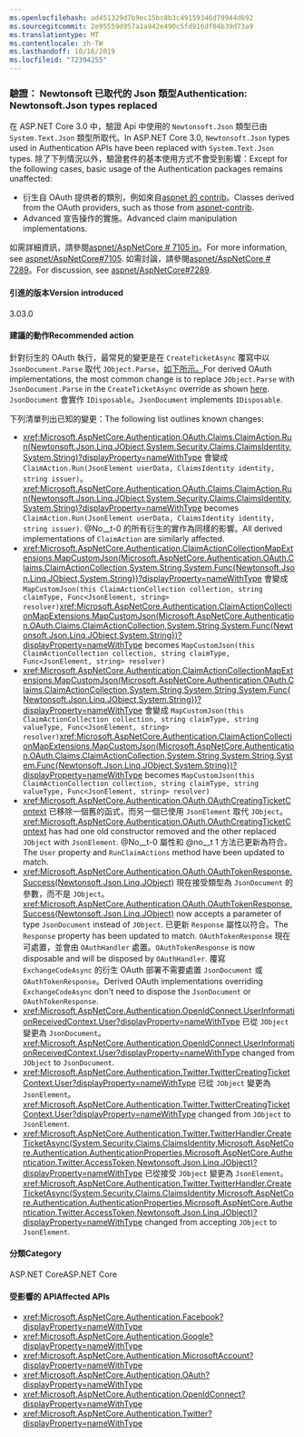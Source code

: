 ```yaml
---
ms.openlocfilehash: ad451329d7b9ec15bc8b3c49159346d79944d692
ms.sourcegitcommit: 2e95559d957a1a942e490c5fd916df04b39d73a9
ms.translationtype: MT
ms.contentlocale: zh-TW
ms.lasthandoff: 10/16/2019
ms.locfileid: "72394255"
---
```

### <a name="authentication-newtonsoftjson-types-replaced"></a><span data-ttu-id="97389-101">驗證： Newtonsoft 已取代的 Json 類型</span><span class="sxs-lookup"><span data-stu-id="97389-101">Authentication: Newtonsoft.Json types replaced</span></span>

<span data-ttu-id="97389-102">在 ASP.NET Core 3.0 中，驗證 Api 中使用的 `Newtonsoft.Json` 類型已由 `System.Text.Json` 類型所取代。</span><span class="sxs-lookup"><span data-stu-id="97389-102">In ASP.NET Core 3.0, `Newtonsoft.Json` types used in Authentication APIs have been replaced with `System.Text.Json` types.</span></span> <span data-ttu-id="97389-103">除了下列情況以外，驗證套件的基本使用方式不會受到影響：</span><span class="sxs-lookup"><span data-stu-id="97389-103">Except for the following cases, basic usage of the Authentication packages remains unaffected:</span></span>

* <span data-ttu-id="97389-104">衍生自 OAuth 提供者的類別，例如來自[aspnet 的 contrib](https://github.com/aspnet-contrib/AspNet.Security.OAuth.Providers)。</span><span class="sxs-lookup"><span data-stu-id="97389-104">Classes derived from the OAuth providers, such as those from [aspnet-contrib](https://github.com/aspnet-contrib/AspNet.Security.OAuth.Providers).</span></span>
* <span data-ttu-id="97389-105">Advanced 宣告操作的實施。</span><span class="sxs-lookup"><span data-stu-id="97389-105">Advanced claim manipulation implementations.</span></span>

<span data-ttu-id="97389-106">如需詳細資訊，請參閱[aspnet/AspNetCore # 7105 in](https://github.com/aspnet/AspNetCore/pull/7105)。</span><span class="sxs-lookup"><span data-stu-id="97389-106">For more information, see [aspnet/AspNetCore#7105](https://github.com/aspnet/AspNetCore/pull/7105).</span></span> <span data-ttu-id="97389-107">如需討論，請參閱[aspnet/AspNetCore # 7289](https://github.com/aspnet/AspNetCore/issues/7289)。</span><span class="sxs-lookup"><span data-stu-id="97389-107">For discussion, see [aspnet/AspNetCore#7289](https://github.com/aspnet/AspNetCore/issues/7289).</span></span>

#### <a name="version-introduced"></a><span data-ttu-id="97389-108">引進的版本</span><span class="sxs-lookup"><span data-stu-id="97389-108">Version introduced</span></span>

<span data-ttu-id="97389-109">3.0</span><span class="sxs-lookup"><span data-stu-id="97389-109">3.0</span></span>

#### <a name="recommended-action"></a><span data-ttu-id="97389-110">建議的動作</span><span class="sxs-lookup"><span data-stu-id="97389-110">Recommended action</span></span>

<span data-ttu-id="97389-111">針對衍生的 OAuth 執行，最常見的變更是在 `CreateTicketAsync` 覆寫中以 `JsonDocument.Parse` 取代 `JObject.Parse`，[如下所示。](https://github.com/aspnet/AspNetCore/pull/7105/files?utf8=%E2%9C%93&diff=unified&w=1#diff-e1c9f9740a6fe8021020a6f249c589b0L40)</span><span class="sxs-lookup"><span data-stu-id="97389-111">For derived OAuth implementations, the most common change is to replace `JObject.Parse` with `JsonDocument.Parse` in the `CreateTicketAsync` override as shown [here](https://github.com/aspnet/AspNetCore/pull/7105/files?utf8=%E2%9C%93&diff=unified&w=1#diff-e1c9f9740a6fe8021020a6f249c589b0L40).</span></span> <span data-ttu-id="97389-112">`JsonDocument` 會實作 `IDisposable`。</span><span class="sxs-lookup"><span data-stu-id="97389-112">`JsonDocument` implements `IDisposable`.</span></span>

<span data-ttu-id="97389-113">下列清單列出已知的變更：</span><span class="sxs-lookup"><span data-stu-id="97389-113">The following list outlines known changes:</span></span>

- <span data-ttu-id="97389-114"><xref:Microsoft.AspNetCore.Authentication.OAuth.Claims.ClaimAction.Run(Newtonsoft.Json.Linq.JObject,System.Security.Claims.ClaimsIdentity,System.String)?displayProperty=nameWithType> 會變成 `ClaimAction.Run(JsonElement userData, ClaimsIdentity identity, string issuer)`。</span><span class="sxs-lookup"><span data-stu-id="97389-114"><xref:Microsoft.AspNetCore.Authentication.OAuth.Claims.ClaimAction.Run(Newtonsoft.Json.Linq.JObject,System.Security.Claims.ClaimsIdentity,System.String)?displayProperty=nameWithType> becomes `ClaimAction.Run(JsonElement userData, ClaimsIdentity identity, string issuer)`.</span></span> <span data-ttu-id="97389-115">@No__t-0 的所有衍生的實作為同樣的影響。</span><span class="sxs-lookup"><span data-stu-id="97389-115">All derived implementations of `ClaimAction` are similarly affected.</span></span>
- <span data-ttu-id="97389-116"><xref:Microsoft.AspNetCore.Authentication.ClaimActionCollectionMapExtensions.MapCustomJson(Microsoft.AspNetCore.Authentication.OAuth.Claims.ClaimActionCollection,System.String,System.Func{Newtonsoft.Json.Linq.JObject,System.String})?displayProperty=nameWithType> 會變成 `MapCustomJson(this ClaimActionCollection collection, string claimType, Func<JsonElement, string> resolver)`</span><span class="sxs-lookup"><span data-stu-id="97389-116"><xref:Microsoft.AspNetCore.Authentication.ClaimActionCollectionMapExtensions.MapCustomJson(Microsoft.AspNetCore.Authentication.OAuth.Claims.ClaimActionCollection,System.String,System.Func{Newtonsoft.Json.Linq.JObject,System.String})?displayProperty=nameWithType> becomes `MapCustomJson(this ClaimActionCollection collection, string claimType, Func<JsonElement, string> resolver)`</span></span>
- <span data-ttu-id="97389-117"><xref:Microsoft.AspNetCore.Authentication.ClaimActionCollectionMapExtensions.MapCustomJson(Microsoft.AspNetCore.Authentication.OAuth.Claims.ClaimActionCollection,System.String,System.String,System.Func{Newtonsoft.Json.Linq.JObject,System.String})?displayProperty=nameWithType> 會變成 `MapCustomJson(this ClaimActionCollection collection, string claimType, string valueType, Func<JsonElement, string> resolver)`</span><span class="sxs-lookup"><span data-stu-id="97389-117"><xref:Microsoft.AspNetCore.Authentication.ClaimActionCollectionMapExtensions.MapCustomJson(Microsoft.AspNetCore.Authentication.OAuth.Claims.ClaimActionCollection,System.String,System.String,System.Func{Newtonsoft.Json.Linq.JObject,System.String})?displayProperty=nameWithType> becomes `MapCustomJson(this ClaimActionCollection collection, string claimType, string valueType, Func<JsonElement, string> resolver)`</span></span>
- <span data-ttu-id="97389-118"><xref:Microsoft.AspNetCore.Authentication.OAuth.OAuthCreatingTicketContext> 已移除一個舊的函式，而另一個已使用 `JsonElement` 取代 `JObject`。</span><span class="sxs-lookup"><span data-stu-id="97389-118"><xref:Microsoft.AspNetCore.Authentication.OAuth.OAuthCreatingTicketContext> has had one old constructor removed and the other replaced `JObject` with `JsonElement`.</span></span> <span data-ttu-id="97389-119">@No__t-0 屬性和 @no__t 1 方法已更新為符合。</span><span class="sxs-lookup"><span data-stu-id="97389-119">The `User` property and `RunClaimActions` method have been updated to match.</span></span>
- <span data-ttu-id="97389-120"><xref:Microsoft.AspNetCore.Authentication.OAuth.OAuthTokenResponse.Success(Newtonsoft.Json.Linq.JObject)> 現在接受類型為 `JsonDocument` 的參數，而不是 `JObject`。</span><span class="sxs-lookup"><span data-stu-id="97389-120"><xref:Microsoft.AspNetCore.Authentication.OAuth.OAuthTokenResponse.Success(Newtonsoft.Json.Linq.JObject)> now accepts a parameter of type `JsonDocument` instead of `JObject`.</span></span> <span data-ttu-id="97389-121">已更新 `Response` 屬性以符合。</span><span class="sxs-lookup"><span data-stu-id="97389-121">The `Response` property has been updated to match.</span></span> <span data-ttu-id="97389-122">`OAuthTokenResponse` 現在可處置，並會由 `OAuthHandler` 處置。</span><span class="sxs-lookup"><span data-stu-id="97389-122">`OAuthTokenResponse` is now disposable and will be disposed by `OAuthHandler`.</span></span> <span data-ttu-id="97389-123">覆寫 `ExchangeCodeAsync` 的衍生 OAuth 部署不需要處置 `JsonDocument` 或 `OAuthTokenResponse`。</span><span class="sxs-lookup"><span data-stu-id="97389-123">Derived OAuth implementations overriding `ExchangeCodeAsync` don't need to dispose the `JsonDocument` or `OAuthTokenResponse`.</span></span>
- <span data-ttu-id="97389-124"><xref:Microsoft.AspNetCore.Authentication.OpenIdConnect.UserInformationReceivedContext.User?displayProperty=nameWithType> 已從 `JObject` 變更為 `JsonDocument`。</span><span class="sxs-lookup"><span data-stu-id="97389-124"><xref:Microsoft.AspNetCore.Authentication.OpenIdConnect.UserInformationReceivedContext.User?displayProperty=nameWithType> changed from `JObject` to `JsonDocument`.</span></span>
- <span data-ttu-id="97389-125"><xref:Microsoft.AspNetCore.Authentication.Twitter.TwitterCreatingTicketContext.User?displayProperty=nameWithType> 已從 `JObject` 變更為 `JsonElement`。</span><span class="sxs-lookup"><span data-stu-id="97389-125"><xref:Microsoft.AspNetCore.Authentication.Twitter.TwitterCreatingTicketContext.User?displayProperty=nameWithType> changed from `JObject` to `JsonElement`.</span></span>
- <span data-ttu-id="97389-126"><xref:Microsoft.AspNetCore.Authentication.Twitter.TwitterHandler.CreateTicketAsync(System.Security.Claims.ClaimsIdentity,Microsoft.AspNetCore.Authentication.AuthenticationProperties,Microsoft.AspNetCore.Authentication.Twitter.AccessToken,Newtonsoft.Json.Linq.JObject)?displayProperty=nameWithType> 已從接受 `JObject` 變更為 `JsonElement`。</span><span class="sxs-lookup"><span data-stu-id="97389-126"><xref:Microsoft.AspNetCore.Authentication.Twitter.TwitterHandler.CreateTicketAsync(System.Security.Claims.ClaimsIdentity,Microsoft.AspNetCore.Authentication.AuthenticationProperties,Microsoft.AspNetCore.Authentication.Twitter.AccessToken,Newtonsoft.Json.Linq.JObject)?displayProperty=nameWithType> changed from accepting `JObject` to `JsonElement`.</span></span>

#### <a name="category"></a><span data-ttu-id="97389-127">分類</span><span class="sxs-lookup"><span data-stu-id="97389-127">Category</span></span>

<span data-ttu-id="97389-128">ASP.NET Core</span><span class="sxs-lookup"><span data-stu-id="97389-128">ASP.NET Core</span></span>

#### <a name="affected-apis"></a><span data-ttu-id="97389-129">受影響的 API</span><span class="sxs-lookup"><span data-stu-id="97389-129">Affected APIs</span></span>

- <xref:Microsoft.AspNetCore.Authentication.Facebook?displayProperty=nameWithType>
- <xref:Microsoft.AspNetCore.Authentication.Google?displayProperty=nameWithType>
- <xref:Microsoft.AspNetCore.Authentication.MicrosoftAccount?displayProperty=nameWithType>
- <xref:Microsoft.AspNetCore.Authentication.OAuth?displayProperty=nameWithType>
- <xref:Microsoft.AspNetCore.Authentication.OpenIdConnect?displayProperty=nameWithType>
- <xref:Microsoft.AspNetCore.Authentication.Twitter?displayProperty=nameWithType>

<!--

#### Affected APIs

- `N:Microsoft.AspNetCore.Authentication.Facebook`
- `N:Microsoft.AspNetCore.Authentication.Google`
- `N:Microsoft.AspNetCore.Authentication.MicrosoftAccount`
- `N:Microsoft.AspNetCore.Authentication.OAuth`
- `N:Microsoft.AspNetCore.Authentication.OpenIdConnect`
- `N:Microsoft.AspNetCore.Authentication.Twitter`

-->
